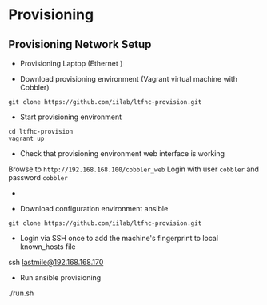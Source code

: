 # Provisioning

## Provisioning Network Setup

 * Provisioning Laptop (Ethernet )


 * Download provisioning environment (Vagrant virtual machine with Cobbler)

```
git clone https://github.com/iilab/ltfhc-provision.git
```

 * Start provisioning environment

```
cd ltfhc-provision
vagrant up
```

 * Check that provisioning environment web interface is working

Browse to ```http://192.168.168.100/cobbler_web```
Login with user ```cobbler``` and password ```cobbler```

 * 

 * Download configuration environment ansible 

```
git clone https://github.com/iilab/ltfhc-provision.git
```

 * Login via SSH once to add the machine's fingerprint to local known_hosts file

ssh lastmile@192.168.168.170

 * Run ansible provisioning

./run.sh
